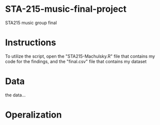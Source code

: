 # STA-215-music-final-project
STA215 music group final

# Instructions
To utilize the script, open the "STA215-Machulsky.R" file that contains my code for the findings, and the "final.csv" file that contains my dataset

# Data
the data...

# Operalization
